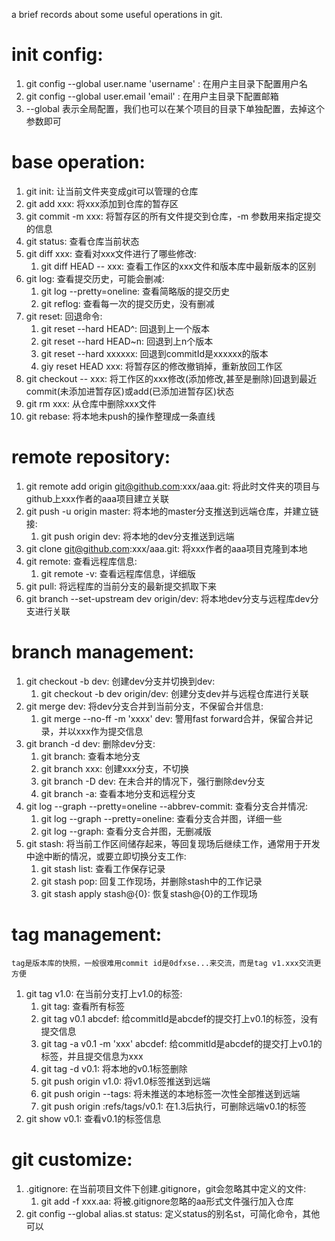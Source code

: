 a brief records about some useful operations in git.

# init config:
1. git config --global user.name 'username' : 在用户主目录下配置用户名
2. git config --global user.email 'email' : 在用户主目录下配置邮箱
3. --global 表示全局配置，我们也可以在某个项目的目录下单独配置，去掉这个参数即可

# base operation:
1. git init: 让当前文件夹变成git可以管理的仓库
2. git add xxx: 将xxx添加到仓库的暂存区
3. git commit -m xxx: 将暂存区的所有文件提交到仓库，-m 参数用来指定提交的信息
4. git status: 查看仓库当前状态
5. git diff xxx: 查看对xxx文件进行了哪些修改:
    1. git diff HEAD -- xxx: 查看工作区的xxx文件和版本库中最新版本的区别
6. git log: 查看提交历史，可能会删减:
    1. git log --pretty=oneline: 查看简略版的提交历史
    2. git reflog: 查看每一次的提交历史，没有删减
7. git reset: 回退命令:
    1. git reset --hard HEAD^: 回退到上一个版本
    2. git reset --hard HEAD~n: 回退到上n个版本
    3. git reset --hard xxxxxx: 回退到commitId是xxxxxx的版本
    4. giy reset HEAD xxx: 将暂存区的修改撤销掉，重新放回工作区
8. git checkout -- xxx: 将工作区的xxx修改(添加修改,甚至是删除)回退到最近commit(未添加进暂存区)或add(已添加进暂存区)状态
9. git rm xxx: 从仓库中删除xxx文件
10. git rebase: 将本地未push的操作整理成一条直线

# remote repository:
1. git remote add origin git@github.com:xxx/aaa.git:
        将此时文件夹的项目与github上xxx作者的aaa项目建立关联
2. git push -u origin master: 将本地的master分支推送到远端仓库，并建立链接:
    1. git push origin dev: 将本地的dev分支推送到远端
3. git clone git@github.com:xxx/aaa.git: 将xxx作者的aaa项目克隆到本地
4. git remote: 查看远程库信息:
    1. git remote -v: 查看远程库信息，详细版
5. git pull: 将远程库的当前分支的最新提交抓取下来
6. git branch --set-upstream dev origin/dev: 将本地dev分支与远程库dev分支进行关联

# branch management:
1. git checkout -b dev: 创建dev分支并切换到dev:
    1. git checkout -b dev origin/dev: 创建分支dev并与远程仓库进行关联
2. git merge dev: 将dev分支合并到当前分支，不保留合并信息:
    1. git merge --no-ff -m 'xxxx' dev: 警用fast forward合并，保留合并记录，并以xxx作为提交信息
3. git branch -d dev: 删除dev分支:
    1. git branch: 查看本地分支
    2. git branch xxx: 创建xxx分支，不切换
    3. git branch -D dev: 在未合并的情况下，强行删除dev分支
	4. git branch -a: 查看本地分支和远程分支
4. git log --graph --pretty=oneline --abbrev-commit: 查看分支合并情况:
    1. git log --graph --pretty=oneline: 查看分支合并图，详细一些
    2. git log --graph: 查看分支合并图，无删减版
5. git stash:
        将当前工作区间储存起来，等回复现场后继续工作，通常用于开发中途中断的情况，或要立即切换分支工作:
    1. git stash list: 查看工作保存记录
    2. git stash pop: 回复工作现场，并删除stash中的工作记录
    3. git stash apply stash@{0}: 恢复stash@{0}的工作现场

# tag management:
	tag是版本库的快照，一般很难用commit id是0dfxse...来交流，而是tag v1.xxx交流更方便
1. git tag v1.0: 在当前分支打上v1.0的标签:
    1. git tag: 查看所有标签
	2. git tag v0.1 abcdef: 
			给commitId是abcdef的提交打上v0.1的标签，没有提交信息
    3. git tag -a v0.1 -m 'xxx' abcdef:
            给commitId是abcdef的提交打上v0.1的标签，并且提交信息为xxx
    4. git tag -d v0.1: 将本地的v0.1标签删除
    5. git push origin v1.0: 将v1.0标签推送到远端
    6. git push origin --tags: 将未推送的本地标签一次性全部推送到远端
    7. git push origin :refs/tags/v0.1: 在1.3后执行，可删除远端v0.1的标签
2. git show v0.1: 查看v0.1的标签信息

# git customize:
1. .gitignore: 在当前项目文件下创建.gitignore，git会忽略其中定义的文件:
    1. git add -f xxx.aa: 将被.gitignore忽略的aa形式文件强行加入仓库
2. git config --global alias.st status: 定义status的别名st，可简化命令，其他可以

